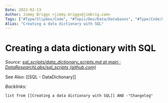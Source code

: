 ```yaml
---
Date: 2022-02-13
Author: Jimmy Briggs <jimmy.briggs@jimbrig.com>
Tags: ["#Type/Slipbox/Code", "#Topic/Dev/Data/Databases", "#Type/Code/SQL", "#Topic/Dev/Data/DataEngineering"]
Alias: "Creating a data dictionary with SQL"
---
```


# Creating a data dictionary with SQL

*Source: [sql_scripts/data_dictionary_scripts.md at main · DataResearchLabs/sql_scripts (github.com)](https://github.com/DataResearchLabs/sql_scripts/blob/main/data_dictionary_scripts.md)*

See Also: [[SQL - DataDictionary]]

*Backlinks:*

```dataview
list from [[Creating a data dictionary with SQL]] AND -"Changelog"
```